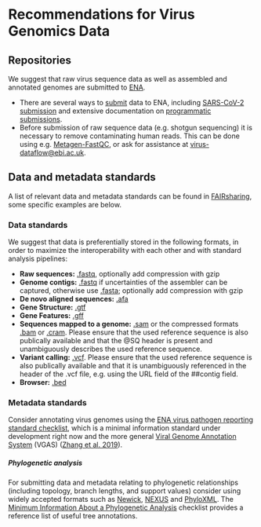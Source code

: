 # Recommendations for Virus Genomics Data
## Repositories
We suggest that raw virus sequence data as well as assembled and annotated genomes are submitted to [ENA](https://www.ebi.ac.uk/ena). 
* There are several ways to [submit](https://www.ebi.ac.uk/ena/submit) data to ENA, including [SARS-CoV-2 submission](https://ena-browser-docs.readthedocs.io/en/latest/help_and_guides/sars-cov-2-submissions.html) and extensive documentation on [programmatic submissions](https://ena-docs.readthedocs.io/en/latest/programmatic.html).
* Before submission of raw sequence data (e.g. shotgun sequencing) it is necessary to remove contaminating human reads. This can be done using e.g. [Metagen-FastQC](https://github.com/Finn-Lab/Metagen-FastQC), or ask for assistance at [virus-dataflow@ebi.ac.uk](mailto:virus-dataflow@ebi.ac.uk).

## Data and metadata standards
A list of relevant data and metadata standards can be found in [FAIRsharing](https://fairsharing.org/search/?q=genomics&content=standards), some specific examples are below.

### Data standards
We suggest that data is preferentially stored in the following formats, in order to maximize the interoperability with each other and with standard analysis pipelines:  
  * **Raw sequences:** [.fastq](https://support.illumina.com/bulletins/2016/04/fastq-files-explained.html), optionally add compression with gzip 
  * **Genome contigs:** [.fastq](https://support.illumina.com/bulletins/2016/04/fastq-files-explained.html) if uncertainties of the assembler can be captured, otherwise use [.fasta](https://doi.org/10.25504/FAIRsharing.rz4vfg); optionally add compression with gzip
  * **De novo aligned sequences:** [.afa](https://www.cgl.ucsf.edu/chimera/docs/ContributedSoftware/multalignviewer/afasta.html)
* **Gene Structure:** [.gtf](https://mblab.wustl.edu/GTF22.html)
* **Gene Features:** [.gff](https://github.com/The-Sequence-Ontology/Specifications/blob/master/gff3.md)
* **Sequences mapped to a genome:** [.sam](https://github.com/samtools/samtools) or the compressed formats [.bam](http://samtools.github.io/hts-specs/) or [.cram](https://www.ga4gh.org/cram/). Please ensure that the used reference sequence is also publically available and that the @SQ header is present and unambiguously describes the used reference sequence.
* **Variant calling:** [.vcf](http://samtools.github.io/hts-specs/). Please ensure that the used reference sequence is also publically available and that it is unambiguously referenced in the header of the .vcf file, e.g. using the URL field of the ##contig field.
* **Browser:** [.bed](http://genome.ucsc.edu/FAQ/FAQformat#format1)

### Metadata standards
Consider annotating virus genomes using the [ENA virus pathogen reporting standard checklist](https://www.ebi.ac.uk/ena/data/view/ERC000033), which is a minimal information standard under development right now and the more general [Viral Genome Annotation System](http://cefg.uestc.cn/vgas/) (VGAS) ([Zhang et al. 2019](https://doi.org/10.3389/fmicb.2019.00184)).

##### Phylogenetic analysis
For submitting data and metadata relating to phylogenetic relationships (including topology, branch lengths, and support values) consider using widely accepted formats such as [Newick](http://evolution.genetics.washington.edu/phylip/newicktree.html), [NEXUS](https://academic.oup.com/sysbio/article/46/4/590/1629695) and [PhyloXML](http://www.phyloxml.org/). The [Minimum Information About a Phylogenetic Analysis](https://github.com/evoinfo/miapa) checklist provides a reference list of useful tree annotations. 
